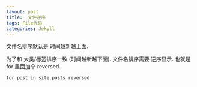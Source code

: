 ```yaml
---
layout: post
title:  文件逆序
tags: File代码
categories: Jekyll
---
```


文件名排序默认是 时间越新越上面.

为了和 大类/标签排序一致 (时间越新越下面).
文件名排序需要 逆序显示. 也就是for 里面加个 reversed.






`for post in site.posts reversed`